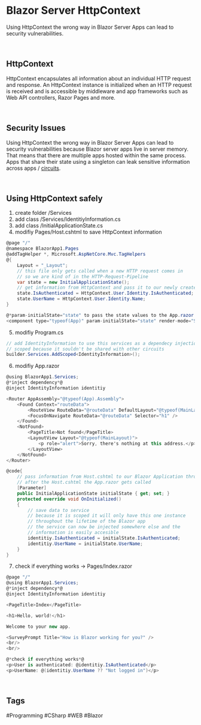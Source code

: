 # Blazor Server HttpContext

Using HttpContext the wrong way in Blazor Server Apps can lead to security vulnerabilities. 

<br>

## HttpContext

HttpContext encapsulates all information about an individual HTTP request and response. An HttpContext instance is initialized when an HTTP request is received and is accessible by middleware and app frameworks such as Web API controllers, Razor Pages and more.

<br>

## Security Issues

Using HttpContext the wrong way in Blazor Server Apps can lead to security vulnerabilities because  Blazor server apps live in server memory. That means that there are multiple apps hosted within the same process. Apps that share their state using a singleton can leak sensitive information across apps / [circuits](https://github.com/lucasmenke/Notes/blob/main/IT/CSharp/Web/Blazor/Blazor-Circuit.md).

<br>

## Using HttpContext safely

1. create folder  /Services
2. add class /Services/IdentitiyInformation.cs
3. add class /InitialApplicationState.cs
4. modifiy Pages/Host.cshtml to save HttpContext information
``` C#
@page "/"
@namespace BlazorApp1.Pages
@addTagHelper *, Microsoft.AspNetCore.Mvc.TagHelpers
@{
    Layout = "_Layout";
    // this file only gets called when a new HTTP request comes in 
    // so we are kind of in the HTTP-Request-Pipeline
    var state = new InitialApplicationState();
    // get information from HttpContext and pass it to our newly created class
    state.IsAuthenticated = HttpContext.User.Identity.IsAuthenticated;
    state.UserName = HttpContext.User.Identity.Name;
}

@*param-initialState="state" to pass the state values to the App.razor file*@
<component type="typeof(App)" param-initialState="state" render-mode="ServerPrerendered" />
```
5. modifiy Program.cs 
``` C#
// add IdentityInformation to use this services as a dependecy injection
// scoped because it souldn't be shared with other circuits
builder.Services.AddScoped<IdentityInformation>();
```
6. modifiy App.razor
``` C#
@using BlazorApp1.Services;
@*inject dependency*@
@inject IdentityInformation identitiy

<Router AppAssembly="@typeof(App).Assembly">
    <Found Context="routeData">
        <RouteView RouteData="@routeData" DefaultLayout="@typeof(MainLayout)" />
        <FocusOnNavigate RouteData="@routeData" Selector="h1" />
    </Found>
    <NotFound>
        <PageTitle>Not found</PageTitle>
        <LayoutView Layout="@typeof(MainLayout)">
            <p role="alert">Sorry, there's nothing at this address.</p>
        </LayoutView>
    </NotFound>
</Router>

@code{
    // pass information from Host.cshtml to our Blazor Application through a Parameter
    // after the Host.cshtml the App.razor gets called
    [Parameter]
    public InitialApplicationState initialState { get; set; }
    protected override void OnInitialized()
    {
        // save data to service
        // because it is scoped it will only have this one instance 
        // throughout the lifetime of the Blazor app
        // the service can now be injected somewhere else and the 
        // information is easily accesible
        identitiy.IsAuthenticated = initialState.IsAuthenticated;
        identitiy.UserName = initialState.UserName;
    }
}
```
7. check if everything works -> Pages/Index.razor
``` C#
@page "/"
@using BlazorApp1.Services;
@*inject dependency*@
@inject IdentityInformation identitiy

<PageTitle>Index</PageTitle>

<h1>Hello, world!</h1>

Welcome to your new app.

<SurveyPrompt Title="How is Blazor working for you?" />
<br/>
<br/>

@*check if everything works*@
<p>User is authenticated: @identitiy.IsAuthenticated</p>
<p>UserName: @(identitiy.UserName ?? "Not logged in")</p>
```

<br>

## Tags

#Programming #CSharp #WEB #Blazor 